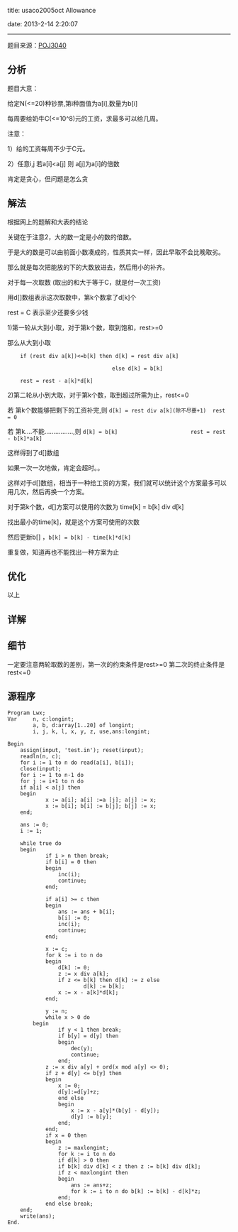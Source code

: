 ﻿title: usaco2005oct Allowance


date: 2013-2-14 2:20:07

---

题目来源：[POJ3040](http://poj.org/problem?id=3040 "Allowance")

## 分析

题目大意：

给定N(<=20)种钞票,第i种面值为a[i],数量为b[i]      

每周要给奶牛C(<=10^8)元的工资，求最多可以给几周。

注意：

1）给的工资每周不少于C元。

2）任意i,j  若a[i]<a[j] 则 a[j]为a[i]的倍数

肯定是贪心，但问题是怎么贪

<!--more-->


## 解法


根据网上的题解和大表的结论

关键在于注意2，大的数一定是小的数的倍数。

于是大的数是可以由前面小数凑成的，性质其实一样，因此早取不会比晚取劣。

那么就是每次把能放的下的大数放进去，然后用小的补齐。





对于每一次取数 (取出的和大于等于C，就是付一次工资)



用d[]数组表示这次取数中，第k个数拿了d[k]个

rest = C 表示至少还要多少钱



1)第一轮从大到小取，对于第k个数，取到饱和，rest>=0

  那么从大到小取 

```
	if (rest div a[k])<=b[k] then d[k] = rest div a[k] 

                                 else d[k] = b[k]

	rest = rest - a[k]*d[k]
```


2)第二轮从小到大取，对于第k个数，取到超过所需为止，rest<=0

若 第k个数能够把剩下的工资补完,则 `d[k] = rest div a[k](除不尽要+1)  rest = 0`

若 第k....不能................,则 `d[k] = b[k]                       rest = rest - b[k]*a[k]`

这样得到了d[]数组

如果一次一次地做，肯定会超时。。

这样对于d[]数组，相当于一种给工资的方案，我们就可以统计这个方案最多可以用几次，然后再换一个方案。



对于第k个数，d[]方案可以使用的次数为 time[k] = b[k] div d[k]

找出最小的time[k]，就是这个方案可使用的次数



然后更新b[] ，`b[k] = b[k] - time[k]*d[k]`



重复做，知道再也不能找出一种方案为止



## 优化 

以上


## 详解 



## 细节

一定要注意两轮取数的差别，第一次的约束条件是rest>=0 第二次的终止条件是rest<=0


## 源程序

```
Program Lwx;
Var 	n, c:longint;
    	a, b, d:array[1..20] of longint;
    	i, j, k, l, x, y, z, use,ans:longint;

Begin
  	assign(input, 'test.in'); reset(input);
  	readln(n, c);
  	for i := 1 to n do read(a[i], b[i]);
  	close(input);
  	for i := 1 to n-1 do
   	for j := i+1 to n do
   	if a[i] < a[j] then
   	begin
     		x := a[i]; a[i] :=a [j]; a[j] := x;
     		x := b[i]; b[i] := b[j]; b[j] := x;
   	end;

  	ans := 0;
  	i := 1;

  	while true do
  	begin
    		if i > n then break;
    		if b[i] = 0 then
    		begin
      			inc(i);
      			continue;
    		end;

    		if a[i] >= c then
    		begin
      			ans := ans + b[i];
      			b[i] := 0;
     			inc(i);
      			continue;
    		end;

    		x := c;
    		for k := i to n do
    		begin
      			d[k] := 0;
      			z := x div a[k];
      			if z <= b[k] then d[k] := z else
                        d[k] := b[k];
      			x := x - a[k]*d[k];
    		end;

    		y := n;
    		while x > 0 do
   		begin
      			if y < 1 then break;
      			if b[y] = d[y] then
      			begin
        			dec(y);
        			continue;
      			end;
      		z := x div a[y] + ord(x mod a[y] <> 0);
      		if z + d[y] <= b[y] then
      		begin
        		x := 0;
        		d[y]:=d[y]+z;
      			end else
      			begin
        			x := x - a[y]*(b[y] - d[y]);
        			d[y] := b[y];
      			end;
    		end;
    		if x = 0 then
    		begin
      			z := maxlongint;
      			for k := i to n do
      			if d[k] > 0 then
      			if b[k] div d[k] < z then z := b[k] div d[k];
      			if z < maxlongint then
      			begin
        			ans := ans+z;
        			for k := i to n do b[k] := b[k] - d[k]*z;
      			end;
    		end else break;
  	end;
  	write(ans);
End.
```